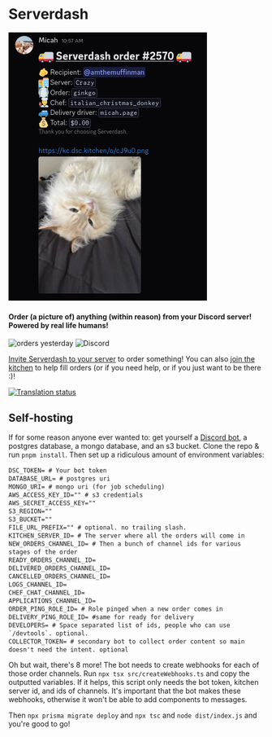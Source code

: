 # Serverdash

![A discord message of Micah delivering ginkgo (the most amazing cat)](image.png)

#### Order (a picture of) anything (within reason) from your Discord server! Powered by real life humans!

![orders yesterday](https://img.shields.io/badge/dynamic/json?url=https%3A%2F%2Fsd-internals.userexe.me%2Fapi%2Fstats%2Fyesterday&query=ordersDeliveredYesterday&style=flat&label=orders%20yesterday&labelColor=%23ef0d07&cacheSeconds=3600)
![Discord](https://img.shields.io/discord/1037404759897940062?style=flat&label=kitchen%20server)

[Invite Serverdash to your server](https://dsc.kitchen/) to order something! You can also [join the kitchen](https://dsc.kitchen/kitchen) to help fill orders (or if you need help, or if you just want to be there :)!

[![Translation status](https://i18n.dsc.kitchen/widget/serverdash/bot/multi-auto.svg)](https://i18n.dsc.kitchen/engage/serverdash/)

## Self-hosting

If for some reason anyone ever wanted to: get yourself a [Discord bot](https://discord.com/developers), a postgres database, a mongo database, and an s3 bucket. Clone the repo & run `pnpm install`. Then set up a ridiculous amount of environment variables:

```env
DSC_TOKEN= # Your bot token
DATABASE_URL= # postgres uri
MONGO_URI= # mongo uri (for job scheduling)
AWS_ACCESS_KEY_ID="" # s3 credentials
AWS_SECRET_ACCESS_KEY=""
S3_REGION=""
S3_BUCKET=""
FILE_URL_PREFIX="" # optional. no trailing slash.
KITCHEN_SERVER_ID= # The server where all the orders will come in
NEW_ORDERS_CHANNEL_ID= # Then a bunch of channel ids for various stages of the order
READY_ORDERS_CHANNEL_ID=
DELIVERED_ORDERS_CHANNEL_ID=
CANCELLED_ORDERS_CHANNEL_ID=
LOGS_CHANNEL_ID=
CHEF_CHAT_CHANNEL_ID=
APPLICATIONS_CHANNEL_ID=
ORDER_PING_ROLE_ID= # Role pinged when a new order comes in
DELIVERY_PING_ROLE_ID= #same for ready for delivery
DEVELOPERS= # Space separated list of ids, people who can use `/devtools`. optional.
COLLECTOR_TOKEN= # secondary bot to collect order content so main doesn't need the intent. optional
```

Oh but wait, there's 8 more! The bot needs to create webhooks for each of those order channels. Run `npx tsx src/createWebhooks.ts` and copy the outputted variables. If it helps, this script only needs the bot token, kitchen server id, and ids of channels.
It's important that the bot makes these webhooks, otherwise it won't be able to add components to messages.

Then `npx prisma migrate deploy` and `npx tsc` and `node dist/index.js` and you're good to go!
